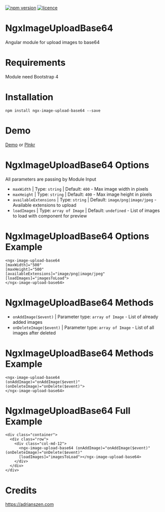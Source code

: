 [![npm version](https://img.shields.io/npm/v/ngx-image-upload-base64.svg)](https://www.npmjs.com/package/ngx-image-upload-base64)
[![licence](https://img.shields.io/npm/l/ngx-image-upload-base64.svg)](https://www.npmjs.com/package/ngx-image-upload-base64)

# NgxImageUploadBase64
Angular module for upload images to base64

# Requirements
Module need Bootstrap 4

# Installation
```npm install ngx-image-upload-base64 --save```

# Demo
[Demo](https://lukasz-galka.github.io/ngx-gallery-demo/) or [Plnkr](https://embed.plnkr.co/bzo7eOV6RtfRwPljG1k6/)
# NgxImageUploadBase64 Options
All parameters are passing by Module Input

- `maxWidth` | Type: `string` | Default: `400` - Max image width in pixels
- `maxHeight` | Type: `string` | Default: `400` - Max image height in pixels
- `availableExtensions` | Type: `string` | Default: `image/png|image/jpeg` - Available extensions to upload
- `loadImages` | Type:  `array of Image` | Default: `undefined` - List of images to load with component for preview

# NgxImageUploadBase64 Options Example
``` 
<ngx-image-upload-base64 
[maxWidth]="500" 
[maxHeight]="500" 
[availableExtensions]="image/png|image/jpeg"
[loadImages]="imagesToLoad">
</ngx-image-upload-base64>
```

# NgxImageUploadBase64 Methods
- `onAddImage($event)` | Parameter type: `array of Image` - List of already added images
- `onDeleteImage($event)` | Parameter type: `array of Image` - List of all images after deleted

# NgxImageUploadBase64 Methods Example
```
<ngx-image-upload-base64 
(onAddImage)="onAddImage($event)" 
(onDeleteImage)="onDelete($event)">
</ngx-image-upload-base64>
```

# NgxImageUploadBase64 Full Example
```
<div class="container">
  <div class="row">
    <div class="col-md-12">
      <ngx-image-upload-base64 (onAddImage)="onAddImage($event)" (onDeleteImage)="onDelete($event)"
      [loadImages]="imagesToLoad"></ngx-image-upload-base64>
    </div>
  </div>
</div>
```
# Credits
https://adrianszen.com